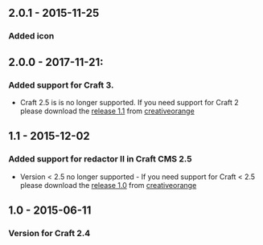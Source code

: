 ## 2.0.1 - 2015-11-25
### Added icon

## 2.0.0 - 2017-11-21: 
### Added support for Craft 3. 
- Craft 2.5 is is no longer supported. If you need support for Craft 2 please download the [release 1.1](https://github.com/creativeorange/Craft-redactor-font-awesome/archive/1.1.zip) from [creativeorange](https://github.com/creativeorange/Craft-redactor-font-awesome)

## 1.1 - 2015-12-02
### Added support for redactor II in Craft CMS 2.5 
- Version < 2.5 no longer supported - If you need support for Craft < 2.5 please download the [release 1.0](https://github.com/creativeorange/Craft-redactor-font-awesome/archive/1.0.zip) from [creativeorange](https://github.com/creativeorange/Craft-redactor-font-awesome)

## 1.0 - 2015-06-11
### Version for Craft 2.4